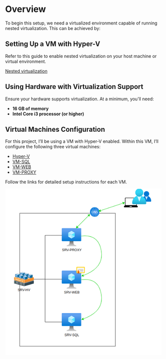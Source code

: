 # Overview

To begin this setup, we need a virtualized environment capable of running nested virtualization. This can be achieved by:

## Setting Up a VM with Hyper-V
Refer to this guide to enable nested virtualization on your host machine or virtual environment. 

[Nested virtualization](https://learn.microsoft.com/en-us/virtualization/hyper-v-on-windows/user-guide/nested-virtualization)

## Using Hardware with Virtualization Support
Ensure your hardware supports virtualization. At a minimum, you'll need:
- **16 GB of memory**  
- **Intel Core i3 processor (or higher)**

## Virtual Machines Configuration
For this project, I’ll be using a VM with Hyper-V enabled. Within this VM, I’ll configure the following three virtual machines:
- [Hyper-V](https://github.com/rafamellonh/AzureMigrate/blob/main/On-premises/01%20-%20Install-configure-hv.md)
- [VM-SQL](https://github.com/rafamellonh/AzureMigrate/blob/main/On-premises/02%20-%20install-vm-sql.md) 
- [VM-WEB](https://github.com/rafamellonh/AzureMigrate/blob/main/On-premises/03%20-%20install-vm-web.md) 
- [VM-PROXY](https://github.com/rafamellonh/AzureMigrate/blob/main/On-premises/04%20-%20install-vm-proxy.md) 

Follow the links for detailed setup instructions for each VM.


![Infra on-premises](./On-premises/img-on/local.png)